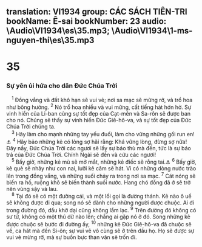 translation: VI1934
group: CÁC SÁCH TIÊN-TRI
bookName: Ê-sai 
bookNumber: 23
audio: \Audio\VI1934\es\35.mp3; \Audio\VI1934\1-ms-nguyen-thi\es\35.mp3
-------

<div class="title"><h1>35</h1><h3>Sự yên ủi hứa cho dân Đức Chúa Trời</h3></div>
<span class="verse es_35_1"> <sup>1</sup> Đồng vắng và đất khô hạn sẽ vui vẻ; nơi sa mạc sẽ mừng rỡ, và trổ hoa như bông hường. </span>
<span class="verse es_35_2"><sup>2</sup> Nó trổ hoa nhiều và vui mừng, cất tiếng hát hớn hở. Sự vinh hiển của Li-ban cùng sự tốt đẹp của Cạt-mên và Sa-rôn sẽ được ban cho nó. Chúng sẽ thấy sự vinh hiển Đức Giê-hô-va, và sự tốt đẹp của Đức Chúa Trời chúng ta. <br/></span>
<span class="verse es_35_3"> <sup>3</sup> Hãy làm cho mạnh những tay yếu đuối, làm cho vững những gối run en!<a data-toggle="tooltip" data-placement="bottom" title="He 12:12">⚓</a></span>
<span class="verse es_35_4"><sup>4</sup> Hãy bảo những kẻ có lòng sợ hãi rằng: Khá vững lòng, đừng sợ nữa! Đây nầy, Đức Chúa Trời các ngươi sẽ lấy sự báo thù mà đến, tức là sự báo trả của Đức Chúa Trời. Chính Ngài sẽ đến và cứu các ngươi! <br/></span>
<span class="verse es_35_5"> <sup>5</sup> Bấy giờ, những kẻ mù sẽ mở mắt, những kẻ điếc sẽ rỗng tai.<a data-toggle="tooltip" data-placement="bottom" title="Mat 11:5; Lu 7:22">⚓</a></span>
<span class="verse es_35_6"><sup>6</sup> Bấy giờ, kẻ què sẽ nhảy như con nai, lưỡi kẻ câm sẽ hát. Vì có những dòng nước trào lên trong đồng vắng, và những suối chảy ra trong nơi sa mạc. </span>
<span class="verse es_35_7"><sup>7</sup> Cát nóng sẽ biến ra hồ, ruộng khô sẽ biến thành suối nước. Hang chó đồng đã ở sẽ trở nên vùng sậy và lau. <br/></span>
<span class="verse es_35_8"> <sup>8</sup> Tại đó sẽ có một đường cái, và một lối gọi là đường thánh. Kẻ nào ô uế sẽ không được đi qua; song nó sẽ dành cho những người được chuộc. Ai đi trong đường đó, dầu khờ dại cũng không lầm lạc. </span>
<span class="verse es_35_9"><sup>9</sup> Trên đường đó không có sư tử, không có một thú dữ nào lên; chẳng ai gặp nó ở đó. Song những kẻ được chuộc sẽ bước đi đường ấy, </span>
<span class="verse es_35_10"><sup>10</sup> những kẻ Đức Giê-hô-va đã chuộc sẽ về, ca hát mà đến Si-ôn; sự vui vẻ vô cùng sẽ ở trên đầu họ. Họ sẽ được sự vui vẻ mừng rỡ, mà sự buồn bực than vãn sẽ trốn đi. <br/></span>
